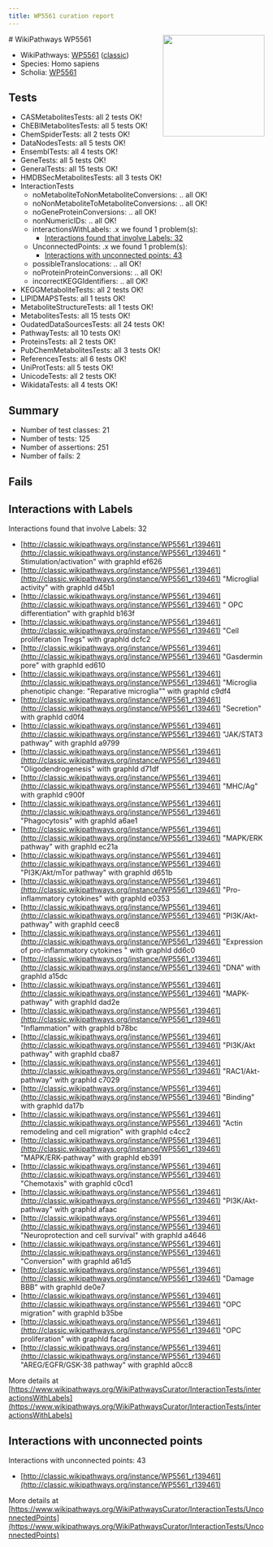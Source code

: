 ```yaml
---
title: WP5561 curation report
---
```


<img style="float: right; width: 200px" src="https://upload.wikimedia.org/wikipedia/commons/thumb/8/83/Wplogo_with_text_500.png/640px-Wplogo_with_text_500.png" />
# WikiPathways WP5561

* WikiPathways: [WP5561](https://wikipathways.org/pathways/WP5561) ([classic](https://classic.wikipathways.org/instance/WP5561))
* Species: Homo sapiens
* Scholia: [WP5561](https://scholia.toolforge.org/wikipathways/WP5561)
## Tests
* CASMetabolitesTests: all 2 tests OK!
* ChEBIMetabolitesTests: all 5 tests OK!
* ChemSpiderTests: all 2 tests OK!
* DataNodesTests: all 5 tests OK!
* EnsemblTests: all 4 tests OK!
* GeneTests: all 5 tests OK!
* GeneralTests: all 15 tests OK!
* HMDBSecMetabolitesTests: all 3 tests OK!
* InteractionTests
    * noMetaboliteToNonMetaboliteConversions: .. all OK!
    * noNonMetaboliteToMetaboliteConversions: .. all OK!
    * noGeneProteinConversions: .. all OK!
    * nonNumericIDs: .. all OK!
    * interactionsWithLabels: .x we found 1 problem(s):
        * [Interactions found that involve Labels: 32](#fe97a8f8)
    * UnconnectedPoints: .x we found 1 problem(s):
        * [Interactions with unconnected points: 43](#7f1d40d7)
    * possibleTranslocations: .. all OK!
    * noProteinProteinConversions: .. all OK!
    * incorrectKEGGIdentifiers: .. all OK!
* KEGGMetaboliteTests: all 2 tests OK!
* LIPIDMAPSTests: all 1 tests OK!
* MetaboliteStructureTests: all 1 tests OK!
* MetabolitesTests: all 15 tests OK!
* OudatedDataSourcesTests: all 24 tests OK!
* PathwayTests: all 10 tests OK!
* ProteinsTests: all 2 tests OK!
* PubChemMetabolitesTests: all 3 tests OK!
* ReferencesTests: all 6 tests OK!
* UniProtTests: all 5 tests OK!
* UnicodeTests: all 2 tests OK!
* WikidataTests: all 4 tests OK!


## Summary

* Number of test classes: 21
* Number of tests: 125
* Number of assertions: 251
* Number of fails: 2

## Fails

<a name="fe97a8f8" />

## Interactions with Labels

Interactions found that involve Labels: 32

* [http://classic.wikipathways.org/instance/WP5561_r139461](http://classic.wikipathways.org/instance/WP5561_r139461) "  Stimulation/activation" with graphId ef626
* [http://classic.wikipathways.org/instance/WP5561_r139461](http://classic.wikipathways.org/instance/WP5561_r139461) "Microglial activity" with graphId d45b1
* [http://classic.wikipathways.org/instance/WP5561_r139461](http://classic.wikipathways.org/instance/WP5561_r139461) " OPC differentiation" with graphId b163f
* [http://classic.wikipathways.org/instance/WP5561_r139461](http://classic.wikipathways.org/instance/WP5561_r139461) "Cell proliferation 
Tregs" with graphId dcfc2
* [http://classic.wikipathways.org/instance/WP5561_r139461](http://classic.wikipathways.org/instance/WP5561_r139461) "Gasdermin pore" with graphId ed610
* [http://classic.wikipathways.org/instance/WP5561_r139461](http://classic.wikipathways.org/instance/WP5561_r139461) "Microglia phenotipic change:
"Reparative microglia"" with graphId c9df4
* [http://classic.wikipathways.org/instance/WP5561_r139461](http://classic.wikipathways.org/instance/WP5561_r139461) "Secretion" with graphId cd0f4
* [http://classic.wikipathways.org/instance/WP5561_r139461](http://classic.wikipathways.org/instance/WP5561_r139461) "JAK/STAT3 pathway" with graphId a9799
* [http://classic.wikipathways.org/instance/WP5561_r139461](http://classic.wikipathways.org/instance/WP5561_r139461) "Oligodendrogenesis" with graphId d71df
* [http://classic.wikipathways.org/instance/WP5561_r139461](http://classic.wikipathways.org/instance/WP5561_r139461) "MHC/Ag" with graphId c900f
* [http://classic.wikipathways.org/instance/WP5561_r139461](http://classic.wikipathways.org/instance/WP5561_r139461) "Phagocytosis" with graphId a6ae1
* [http://classic.wikipathways.org/instance/WP5561_r139461](http://classic.wikipathways.org/instance/WP5561_r139461) "MAPK/ERK pathway" with graphId ec21a
* [http://classic.wikipathways.org/instance/WP5561_r139461](http://classic.wikipathways.org/instance/WP5561_r139461) "PI3K/Akt/mTor 
pathway" with graphId d651b
* [http://classic.wikipathways.org/instance/WP5561_r139461](http://classic.wikipathways.org/instance/WP5561_r139461) "Pro-inflammatory cytokines" with graphId e0353
* [http://classic.wikipathways.org/instance/WP5561_r139461](http://classic.wikipathways.org/instance/WP5561_r139461) "PI3K/Akt-pathway" with graphId ceec8
* [http://classic.wikipathways.org/instance/WP5561_r139461](http://classic.wikipathways.org/instance/WP5561_r139461) "Expression of pro-inflammatory 
cytokines
" with graphId dd6c0
* [http://classic.wikipathways.org/instance/WP5561_r139461](http://classic.wikipathways.org/instance/WP5561_r139461) "DNA" with graphId a15dc
* [http://classic.wikipathways.org/instance/WP5561_r139461](http://classic.wikipathways.org/instance/WP5561_r139461) "MAPK-pathway" with graphId dad2e
* [http://classic.wikipathways.org/instance/WP5561_r139461](http://classic.wikipathways.org/instance/WP5561_r139461) "Inflammation" with graphId b78bc
* [http://classic.wikipathways.org/instance/WP5561_r139461](http://classic.wikipathways.org/instance/WP5561_r139461) "PI3K/Akt pathway" with graphId cba87
* [http://classic.wikipathways.org/instance/WP5561_r139461](http://classic.wikipathways.org/instance/WP5561_r139461) "RAC1/Akt-pathway" with graphId c7029
* [http://classic.wikipathways.org/instance/WP5561_r139461](http://classic.wikipathways.org/instance/WP5561_r139461) "Binding" with graphId da17b
* [http://classic.wikipathways.org/instance/WP5561_r139461](http://classic.wikipathways.org/instance/WP5561_r139461) "Actin remodeling and 
cell migration" with graphId c4cc2
* [http://classic.wikipathways.org/instance/WP5561_r139461](http://classic.wikipathways.org/instance/WP5561_r139461) "MAPK/ERK-pathway" with graphId eb391
* [http://classic.wikipathways.org/instance/WP5561_r139461](http://classic.wikipathways.org/instance/WP5561_r139461) "Chemotaxis" with graphId c0cd1
* [http://classic.wikipathways.org/instance/WP5561_r139461](http://classic.wikipathways.org/instance/WP5561_r139461) "PI3K/Akt-pathway" with graphId afaac
* [http://classic.wikipathways.org/instance/WP5561_r139461](http://classic.wikipathways.org/instance/WP5561_r139461) "Neuroprotection and cell survival" with graphId a4646
* [http://classic.wikipathways.org/instance/WP5561_r139461](http://classic.wikipathways.org/instance/WP5561_r139461) "Conversion" with graphId a61d5
* [http://classic.wikipathways.org/instance/WP5561_r139461](http://classic.wikipathways.org/instance/WP5561_r139461) "Damage BBB" with graphId de0e7
* [http://classic.wikipathways.org/instance/WP5561_r139461](http://classic.wikipathways.org/instance/WP5561_r139461) "OPC  migration" with graphId b35be
* [http://classic.wikipathways.org/instance/WP5561_r139461](http://classic.wikipathways.org/instance/WP5561_r139461) "OPC  proliferation" with graphId facad
* [http://classic.wikipathways.org/instance/WP5561_r139461](http://classic.wikipathways.org/instance/WP5561_r139461) "AREG/EGFR/GSK-3ß pathway" with graphId a0cc8


More details at [https://www.wikipathways.org/WikiPathwaysCurator/InteractionTests/interactionsWithLabels](https://www.wikipathways.org/WikiPathwaysCurator/InteractionTests/interactionsWithLabels)

<a name="7f1d40d7" />

## Interactions with unconnected points

Interactions with unconnected points: 43

* [http://classic.wikipathways.org/instance/WP5561_r139461](http://classic.wikipathways.org/instance/WP5561_r139461)


More details at [https://www.wikipathways.org/WikiPathwaysCurator/InteractionTests/UnconnectedPoints](https://www.wikipathways.org/WikiPathwaysCurator/InteractionTests/UnconnectedPoints)


